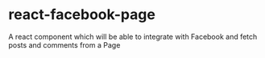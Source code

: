 # react-facebook-page
A react component which will be able to integrate with Facebook and fetch posts and comments from a Page
